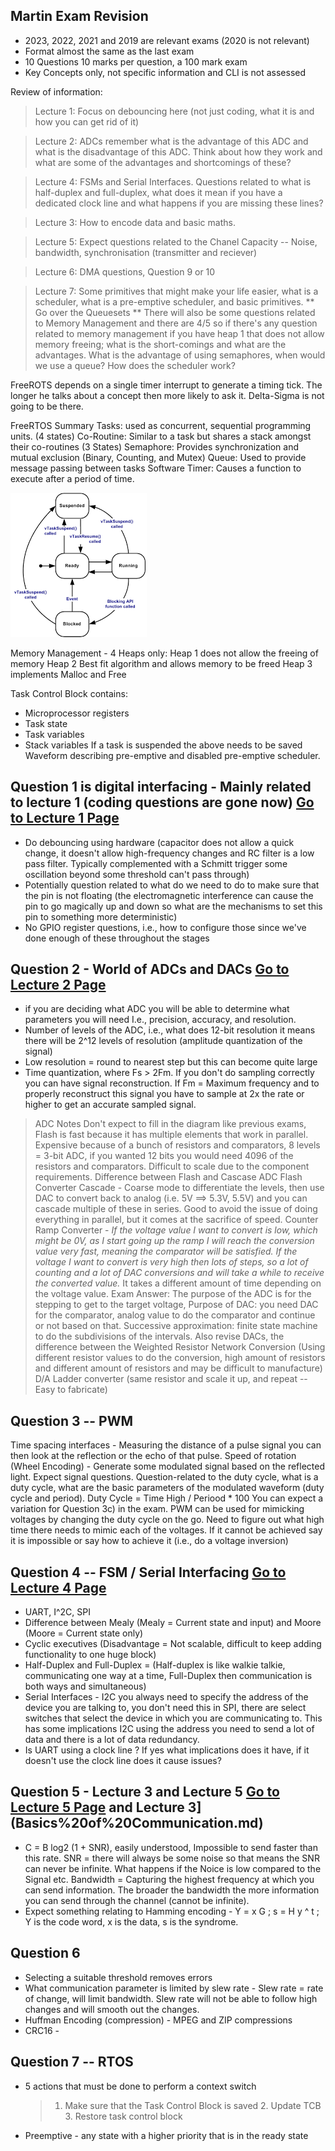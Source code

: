 ## Martin Exam Revision  
 * 2023, 2022, 2021 and 2019 are relevant exams (2020 is not relevant) 
 * Format almost the same as the last exam
 * 10 Questions 10 marks per question, a 100 mark exam
 * Key Concepts only, not specific information and CLI is not assessed

Review of information:
> Lecture 1: Focus on debouncing here (not just coding, what it is and how you can get rid of it)

> Lecture 2: ADCs remember what is the advantage of this ADC and what is the disadvantage of this ADC. Think about how they work and what are some of the advantages and shortcomings of these?

> Lecture 4: FSMs and Serial Interfaces. Questions related to what is half-duplex and full-duplex, what does it mean if you have a dedicated clock line and what happens if you are missing these lines?

> Lecture 3: How to encode data and basic maths.

> Lecture 5: Expect questions related to the Chanel Capacity -- Noise, bandwidth, synchronisation (transmitter and reciever)

> Lecture 6: DMA questions, Question 9 or 10

> Lecture 7: Some primitives that might make your life easier, what is a scheduler, what is a pre-emptive scheduler, and basic primitives.
> ** Go over the Queuesets ** There will also be some questions related to Memory Management and there are 4/5 so if there's any question related to memory management if you have heap 1 that does not allow memory freeing; what is the short-comings and what are the advantages.
> What is the advantage of using semaphores, when would we use a queue? How does the scheduler work?

FreeROTS depends on a single timer interrupt to generate a timing tick. The longer he talks about a concept then more likely to ask it. Delta-Sigma is not going to be there. 

FreeRTOS Summary
  Tasks: used as concurrent, sequential programming units. (4 states)
  Co-Routine: Similar to a task but shares a stack amongst their co-routines (3 States)
  Semaphore: Provides synchronization and mutual exclusion (Binary, Counting, and Mutex)
  Queue: Used to provide message passing between tasks
  Software Timer: Causes a function to execute after a period of time.
  
![FreeRTOS State Machine](images/FreeRTOSStateMachine.png)

Memory Management - 4 Heaps only:
Heap 1 does not allow the freeing of memory
Heap 2 Best fit algorithm and allows memory to be freed
Heap 3 implements Malloc and Free

Task Control Block contains: 
  * Microprocessor registers
  * Task state
  * Task variables
  * Stack variables
If a task is suspended the above needs to be saved
Waveform describing pre-emptive and disabled pre-emptive scheduler.

## Question 1 is digital interfacing - Mainly related to lecture 1 (coding questions are gone now) [Go to Lecture 1 Page](Digital%20IO%20Interfacing.md)
* Do debouncing using hardware (capacitor does not allow a quick change, it doesn't allow high-frequency changes and RC filter is a low pass filter. Typically complemented with a Schmitt trigger some oscillation beyond some threshold can't pass through)
* Potentially question related to what do we need to do to make sure that the pin is not floating (the electromagnetic interference can cause the pin to go magically up and down so what are the mechanisms to set this pin to something more deterministic)
* No GPIO register questions, i.e., how to configure those since we've done enough of these throughout the stages

## Question 2 - World of ADCs and DACs [Go to Lecture 2 Page](Analog%20Interfacing,%20Timing%20Interfacing%20and%20Embedded%20System%20Design.md)
* if you are deciding what ADC you will be able to determine what parameters you will need I.e., precision, accuracy, and resolution.
* Number of levels of the ADC, i.e., what does 12-bit resolution it means there will be 2^12 levels of resolution (amplitude quantization of the signal)
* Low resolution = round to nearest step but this can become quite large
* Time quantization, where Fs > 2Fm. If you don't do sampling correctly you can have signal reconstruction. If Fm = Maximum frequency and to properly reconstruct this signal you have to sample at 2x the rate or higher to get an accurate sampled signal.
> ADC Notes
> Don't expect to fill in the diagram like previous exams, Flash is fast because it has multiple elements that work in parallel. Expensive because of a bunch of resistors and comparators, 8 levels = 3-bit ADC, if you wanted 12 bits you would need 4096 of the resistors and comparators. Difficult to scale due to the component requirements.
> Difference between Flash and Cascase
> ADC Flash Converter Cascade - Coarse mode to differentiate the levels, then use DAC to convert back to analog (i.e. 5V ==> 5.3V, 5.5V) and you can cascade multiple of these in series. Good to avoid the issue of doing everything in parallel, but it comes at the sacrifice of speed.
> Counter Ramp Converter - *If the voltage value I want to convert is low, which might be 0V, as I start going up the ramp I will reach the conversion value very fast, meaning the comparator will be satisfied. If the voltage I want to convert is very high then lots of steps, so a lot of counting and a lot of DAC conversions and will take a while to receive the converted value.* It takes a different amount of time depending on the voltage value.
> Exam Answer: The purpose of the ADC is for the stepping to get to the target voltage, Purpose of DAC: you need DAC for the comparator, analog value to do the comparator and continue or not based on that.
> Successive approximation:  finite state machine to do the subdivisions of the intervals.
> Also revise DACs, the difference between the Weighted Resistor Network Conversion (Using different resistor values to do the conversion, high amount of resistors and different amount of resistors and may be difficult to manufacture) D/A Ladder converter (same resistor and scale it up, and repeat -- Easy to fabricate)

## Question 3 -- PWM
Time spacing interfaces - Measuring the distance of a pulse signal you can then look at the reflection or the echo of that pulse. 
Speed of rotation (Wheel Encoding) - Generate some modulated signal based on the reflected light. Expect signal questions. 
Question-related to the duty cycle, what is a duty cycle, what are the basic parameters of the modulated waveform (duty cycle and period). 
Duty Cycle = Time High / Periood * 100 
You can expect a variation for Question 3c) in the exam. PWM can be used for mimicking voltages by changing the duty cycle on the go. Need to figure out what high time there needs to mimic each of the voltages. If it cannot be achieved say it is impossible or say how to achieve it (i.e., do a voltage inversion) 

## Question 4 -- FSM / Serial Interfacing [Go to Lecture 4 Page](FSM%20Controller%20and%20Serial%20Interfacing.md)
* UART, I^2C, SPI
* Difference between Mealy (Mealy = Current state and input) and Moore (Moore = Current state only)
* Cyclic executives (Disadvantage = Not scalable, difficult to keep adding functionality to one huge block)
* Half-Duplex and Full-Duplex = (Half-duplex is like walkie talkie, communicating one way at a time, Full-Duplex then communication is both ways and simultaneous)
* Serial Interfaces - I2C you always need to specify the address of the device you are talking to, you don't need this in SPI, there are select switches that select the device in which you are communicating to. This has some implications I2C using the address you need to send a lot of data and there is a lot of data redundancy.
* Is UART using a clock line ? If yes what implications does it have, if it doesn't use the clock line does it cause issues?

## Question 5 - Lecture 3 and Lecture 5 [Go to Lecture 5 Page](Noise,%20BW,%20Synchronization,%20CRC,%20Huffman.md) and Lecture 3](Basics%20of%20Communication.md)
* C = B log2 (1 + SNR), easily understood, Impossible to send faster than this rate. SNR = there will always be some noise so that means the SNR can never be infinite. What happens if the Noice is low compared to the Signal etc. Bandwidth = Capturing the highest frequency at which you can send information. The broader the bandwidth the more information you can send through the channel (cannot be infinite).
* Expect something relating to Hamming encoding - Y = x G ; s = H y ^ t ; Y is the code word, x is the data, s is the syndrome.

## Question 6
* Selecting a suitable threshold removes errors
* What communication parameter is limited by slew rate - Slew rate = rate of change, will limit bandwidth. Slew rate will not be able to follow high changes and will smooth out the changes.
* Huffman Encoding (compression) - MPEG and ZIP compressions
* CRC16 -

## Question 7 -- RTOS 
* 5 actions that must be done to perform a context switch
  > 1. Make sure that the Task Control Block is saved 2. Update TCB 3. Restore task control block 
* Preemptive - any state with a higher priority that is in the ready state

  
